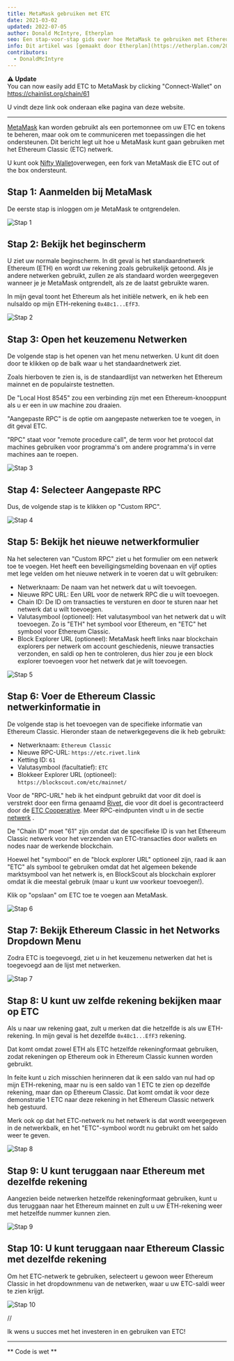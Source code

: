 ```yaml
---
title: MetaMask gebruiken met ETC
date: 2021-03-02
updated: 2022-07-05
author: Donald McIntyre, Etherplan
seo: Een stap-voor-stap gids over hoe MetaMask te gebruiken met Ethereum Classic om ETC te versturen en te communiceren met gedecentraliseerde applicaties.
info: Dit artikel was [gemaakt door Etherplan](https://etherplan.com/2021/03/02/how-to-connect-metamask-to-ethereum-classic/15512/). Kijk voor meer Ethereum Classic tutorials, theorie en cryptocurrency concepten op [etherplan.com](https://etherplan.com).
contributors:
  - DonaldMcIntyre
---
```


**⚠️ Update**  
You can now easily add ETC to MetaMask by clicking "Connect-Wallet" on https://chainlist.org/chain/61

U vindt deze link ook onderaan elke pagina van deze website.

---

[MetaMask](https://metamask.io) kan worden gebruikt als een portemonnee om uw ETC en tokens te beheren, maar ook om te communiceren met toepassingen die het ondersteunen. Dit bericht legt uit hoe u MetaMask kunt gaan gebruiken met het Ethereum Classic (ETC) netwerk.

U kunt ook [Nifty Wallet](https://chrome.google.com/webstore/detail/nifty-wallet/jbdaocneiiinmjbjlgalhcelgbejmnid?ucbcb=1)overwegen, een fork van MetaMask die ETC out of the box ondersteunt.

## Stap 1: Aanmelden bij MetaMask

De eerste stap is inloggen om je MetaMask te ontgrendelen.

![Stap 1](./01.png)

## Stap 2: Bekijk het beginscherm

U ziet uw normale beginscherm. In dit geval is het standaardnetwerk Ethereum (ETH) en wordt uw rekening zoals gebruikelijk getoond. Als je andere netwerken gebruikt, zullen ze als standaard worden weergegeven wanneer je je MetaMask ontgrendelt, als ze de laatst gebruikte waren.

In mijn geval toont het Ethereum als het initiële netwerk, en ik heb een nulsaldo op mijn ETH-rekening `0x48c1...EfF3`.

![Stap 2](./02.png)

## Stap 3: Open het keuzemenu Netwerken

De volgende stap is het openen van het menu netwerken. U kunt dit doen door te klikken op de balk waar u het standaardnetwerk ziet.

Zoals hierboven te zien is, is de standaardlijst van netwerken het Ethereum mainnet en de populairste testnetten.

De "Local Host 8545" zou een verbinding zijn met een Ethereum-knooppunt als u er een in uw machine zou draaien.

"Aangepaste RPC" is de optie om aangepaste netwerken toe te voegen, in dit geval ETC.

"RPC" staat voor "remote procedure call", de term voor het protocol dat machines gebruiken voor programma's om andere programma's in verre machines aan te roepen.

![Stap 3](./03.png)

## Stap 4: Selecteer Aangepaste RPC

Dus, de volgende stap is te klikken op "Custom RPC".

![Stap 4](./04.png)

## Stap 5: Bekijk het nieuwe netwerkformulier

Na het selecteren van "Custom RPC" ziet u het formulier om een netwerk toe te voegen. Het heeft een beveiligingsmelding bovenaan en vijf opties met lege velden om het nieuwe netwerk in te voeren dat u wilt gebruiken:

- Netwerknaam: De naam van het netwerk dat u wilt toevoegen.
- Nieuwe RPC URL: Een URL voor de netwerk RPC die u wilt toevoegen.
- Chain ID: De ID om transacties te versturen en door te sturen naar het netwerk dat u wilt toevoegen.
- Valutasymbool (optioneel): Het valutasymbool van het netwerk dat u wilt toevoegen. Zo is "ETH" het symbool voor Ethereum, en "ETC" het symbool voor Ethereum Classic.
- Block Explorer URL (optioneel): MetaMask heeft links naar blockchain explorers per netwerk om account geschiedenis, nieuwe transacties verzonden, en saldi op hen te controleren, dus hier zou je een block explorer toevoegen voor het netwerk dat je wilt toevoegen.

![Stap 5](./05.png)

## Stap 6: Voer de Ethereum Classic netwerkinformatie in

De volgende stap is het toevoegen van de specifieke informatie van Ethereum Classic. Hieronder staan de netwerkgegevens die ik heb gebruikt:

- Netwerknaam: `Ethereum Classic`
- Nieuwe RPC-URL: `https://etc.rivet.link`
- Ketting ID: `61`
- Valutasymbool (facultatief): `ETC`
- Blokkeer Explorer URL (optioneel): `https://blockscout.com/etc/mainnet/`

Voor de "RPC-URL" heb ik het eindpunt gebruikt dat voor dit doel is verstrekt door een firma genaamd [Rivet](https://rivet.link/), die voor dit doel is gecontracteerd door de [ETC Cooperative](https://etccooperative.org). Meer RPC-eindpunten vindt u in de sectie [netwerk](/network/endpoints) .

De "Chain ID" moet "61" zijn omdat dat de specifieke ID is van het Ethereum Classic netwerk voor het verzenden van ETC-transacties door wallets en nodes naar de werkende blockchain.

Hoewel het "symbool" en de "block explorer URL" optioneel zijn, raad ik aan "ETC" als symbool te gebruiken omdat dat het algemeen bekende marktsymbool van het netwerk is, en BlockScout als blockchain explorer omdat ik die meestal gebruik (maar u kunt uw voorkeur toevoegen!).

Klik op "opslaan" om ETC toe te voegen aan MetaMask.

![Stap 6](./06-rivet.png)

## Stap 7: Bekijk Ethereum Classic in het Networks Dropdown Menu

Zodra ETC is toegevoegd, ziet u in het keuzemenu netwerken dat het is toegevoegd aan de lijst met netwerken.

![Stap 7](./07.png)

## Stap 8: U kunt uw zelfde rekening bekijken maar op ETC

Als u naar uw rekening gaat, zult u merken dat die hetzelfde is als uw ETH-rekening. In mijn geval is het dezelfde `0x48c1...EfF3` rekening.

Dat komt omdat zowel ETH als ETC hetzelfde rekeningformaat gebruiken, zodat rekeningen op Ethereum ook in Ethereum Classic kunnen worden gebruikt.

In feite kunt u zich misschien herinneren dat ik een saldo van nul had op mijn ETH-rekening, maar nu is een saldo van 1 ETC te zien op dezelfde rekening, maar dan op Ethereum Classic. Dat komt omdat ik voor deze demonstratie 1 ETC naar deze rekening in het Ethereum Classic netwerk heb gestuurd.

Merk ook op dat het ETC-netwerk nu het netwerk is dat wordt weergegeven in de netwerkbalk, en het "ETC"-symbool wordt nu gebruikt om het saldo weer te geven.

![Stap 8](./08.png)

## Stap 9: U kunt teruggaan naar Ethereum met dezelfde rekening

Aangezien beide netwerken hetzelfde rekeningformaat gebruiken, kunt u dus teruggaan naar het Ethereum mainnet en zult u uw ETH-rekening weer met hetzelfde nummer kunnen zien.

![Stap 9](./09.png)

## Stap 10: U kunt teruggaan naar Ethereum Classic met dezelfde rekening

Om het ETC-netwerk te gebruiken, selecteert u gewoon weer Ethereum Classic in het dropdownmenu van de netwerken, waar u uw ETC-saldi weer te zien krijgt.

![Stap 10](./10.png)

//

Ik wens u succes met het investeren in en gebruiken van ETC!

---

** Code is wet **
